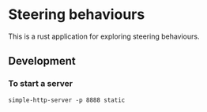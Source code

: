 # Steering behaviours

This is a rust application for exploring steering behaviours.

## Development

### To start a server

```
simple-http-server -p 8888 static
```
